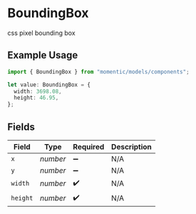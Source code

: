 # BoundingBox

css pixel bounding box

## Example Usage

```typescript
import { BoundingBox } from "momentic/models/components";

let value: BoundingBox = {
  width: 3698.08,
  height: 46.95,
};
```

## Fields

| Field              | Type               | Required           | Description        |
| ------------------ | ------------------ | ------------------ | ------------------ |
| `x`                | *number*           | :heavy_minus_sign: | N/A                |
| `y`                | *number*           | :heavy_minus_sign: | N/A                |
| `width`            | *number*           | :heavy_check_mark: | N/A                |
| `height`           | *number*           | :heavy_check_mark: | N/A                |